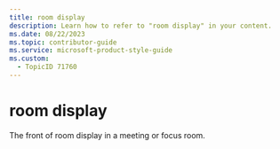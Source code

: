 ```yaml
---
title: room display
description: Learn how to refer to "room display" in your content.
ms.date: 08/22/2023
ms.topic: contributor-guide
ms.service: microsoft-product-style-guide
ms.custom:
  - TopicID 71760
---
```



# room display

The front of room display in a meeting or focus room.

